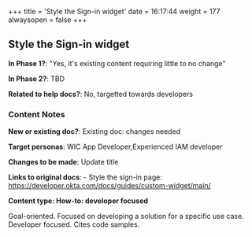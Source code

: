 +++
title = 'Style the Sign-in widget'
date = 16:17:44
weight = 177
alwaysopen = false
+++

## Style the Sign-in widget

**In Phase 1?**: "Yes, it's existing content requiring little to no change"

**In Phase 2?**: TBD

**Related to help docs?**: No, targetted towards developers



### Content Notes

**New or existing doc?**: Existing doc: changes needed

**Target personas**: WIC App Developer,Experienced IAM developer

**Changes to be made**: Update title

**Links to original docs**: - Style the sign-in page: https://developer.okta.com/docs/guides/custom-widget/main/

**Content type: How-to: developer focused**

Goal-oriented. Focused on developing a solution for a specific use case. Developer focused. Cites code samples.


